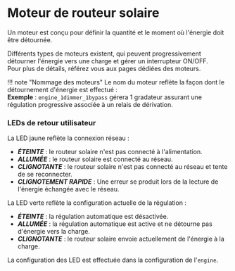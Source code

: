 # Moteur de routeur solaire

Un moteur est conçu pour définir la quantité et le moment où l'énergie doit être détournée.

Différents types de moteurs existent, qui peuvent progressivement détourner l'énergie vers une charge et gérer un interrupteur ON/OFF.  
Pour plus de détails, référez vous aux pages dédiées des moteurs.

!!! note "Nommage des moteurs"
    Le nom du moteur reflète la façon dont le détournement d'énergie est effectué :  
    **Exemple** : `engine_1dimmer_1bypass` gérera 1 gradateur assurant une régulation progressive associée à un relais de dérivation.


### LEDs de retour utilisateur

La LED jaune reflète la connexion réseau :

- ***ÉTEINTE*** : le routeur solaire n'est pas connecté à l'alimentation.
- ***ALLUMÉE*** : le routeur solaire est connecté au réseau.
- ***CLIGNOTANTE*** : le routeur solaire n'est pas connecté au réseau et tente de se reconnecter.
- ***CLIGNOTEMENT RAPIDE*** : Une erreur se produit lors de la lecture de l'énergie échangée avec le réseau.

La LED verte reflète la configuration actuelle de la régulation :

- ***ÉTEINTE*** : la régulation automatique est désactivée.
- ***ALLUMÉE*** : la régulation automatique est active et ne détourne pas d'énergie vers la charge.
- ***CLIGNOTANTE*** : le routeur solaire envoie actuellement de l'énergie à la charge.

La configuration des LED est effectuée dans la configuration de l'`engine`.
